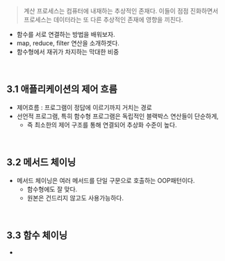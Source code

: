 > 계산 프로세스는 컴퓨터에 내재하는 추상적인 존재다. 이들이 점점 진화하면서 프로세스는 데이터라는 또 다른 추상적인 존재에 영향을 끼친다.

- 함수를 서로 연결하는 방법을 배워보자.
- map, reduce, filter 연산을 소개하겟다.
- 함수형에서 재귀가 차지하는 막대한 비중

<br>

## 3.1 애플리케이션의 제어 흐름

- 제어흐름 : 프로그램이 정답에 이르기까지 거치는 경로
- 선언적 프로그램, 특히 함수형 프로그램은 독립적인 블랙박스 연산들이 단순하게,
  - 즉 최소한의 제어 구조를 통해 연결되어 추상화 수준이 높다.

<br>

## 3.2 메서드 체이닝

- 메서드 체이닝은 여러 메서드를 단일 구문으로 호출하는 OOP패턴이다.
  - 함수형에도 잘 맞다.
  - 원본은 건드리지 않고도 사용가능하다.

<br>

## 3.3 함수 체이닝

-
